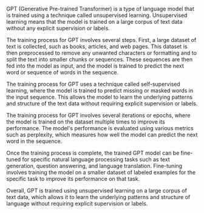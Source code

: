 GPT (Generative Pre-trained Transformer) is a type of language model that is trained using a technique called unsupervised learning. Unsupervised learning means that the model is trained on a large corpus of text data without any explicit supervision or labels.

The training process for GPT involves several steps. First, a large dataset of text is collected, such as books, articles, and web pages. This dataset is then preprocessed to remove any unwanted characters or formatting and to split the text into smaller chunks or sequences. These sequences are then fed into the model as input, and the model is trained to predict the next word or sequence of words in the sequence.

The training process for GPT uses a technique called self-supervised learning, where the model is trained to predict missing or masked words in the input sequence. This allows the model to learn the underlying patterns and structure of the text data without requiring explicit supervision or labels.

The training process for GPT involves several iterations or epochs, where the model is trained on the dataset multiple times to improve its performance. The model's performance is evaluated using various metrics such as perplexity, which measures how well the model can predict the next word in the sequence.

Once the training process is complete, the trained GPT model can be fine-tuned for specific natural language processing tasks such as text generation, question answering, and language translation. Fine-tuning involves training the model on a smaller dataset of labeled examples for the specific task to improve its performance on that task.

Overall, GPT is trained using unsupervised learning on a large corpus of text data, which allows it to learn the underlying patterns and structure of language without requiring explicit supervision or labels.